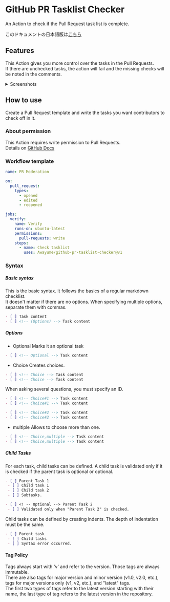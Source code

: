 # GitHub PR Tasklist Checker
An Action to check if the Pull Request task list is complete.

このドキュメントの日本語版は[こちら](/docs/README_ja.md)

## Features
This Action gives you more control over the tasks in the Pull Requests.  
If there are unchecked tasks, the action will fail and the missing checks will be noted in the comments.

<details>
<summary>Screenshots</summary>

[![](https://github.com/Awayume/github-pr-tasklist-checker/assets/79361022/e5e79c5c-3054-424d-b895-f9e260e8bfcd)](#)
[![](https://github.com/Awayume/github-pr-tasklist-checker/assets/79361022/ca85fc0b-e34f-4284-9ea2-38c8870c8fb7)](#)
[![](https://github.com/Awayume/github-pr-tasklist-checker/assets/79361022/d19f6b77-b2be-4058-a5fe-02116163f362)](#)
[![](https://github.com/Awayume/github-pr-tasklist-checker/assets/79361022/157eb787-933d-4361-a6d7-82d55fb0778e)](#)
[![](https://github.com/Awayume/github-pr-tasklist-checker/assets/79361022/6f8a9fcb-dea6-4b35-89ef-1267440fb5df)](#)
[![](https://github.com/Awayume/github-pr-tasklist-checker/assets/79361022/054955d8-01ea-4dc7-846d-9d861e955aed)](#)

</details>

## How to use
Create a Pull Request template and write the tasks you want contributors to check off in it.

### About permission
This Action requires write permission to Pull Requests.  
Details on [GitHub Docs](https://docs.github.com/en/actions/using-jobs/assigning-permissions-to-jobs)

### Workflow template
```yaml
name: PR Moderation

on:
  pull_request:
    types:
      - opened
      - edited
      - reopened

jobs:
  verify:
    name: Verify
    runs-on: ubuntu-latest
    permissions:
      pull-requests: write
    steps:
      - name: Check tasklist
        uses: Awayume/github-pr-tasklist-checker@v1

```

### Syntax

##### Basic syntax
This is the basic syntax. It follows the basics of a regular markdown checklist.  
It doesn't matter if there are no options.
When specifying multiple options, separate them with commas.
```markdown
- [ ] Task content
- [ ] <!-- (Options) --> Task content
```

##### Options
- Optional
Marks it an optional task
```markdown
- [ ] <!-- Optional --> Task content
```

- Choice
Creates choices.
```markdown
- [ ] <!-- Choice --> Task content
- [ ] <!-- Choice --> Task content
```
When asking several questions, you must specify an ID.
```markdown
- [ ] <!-- Choice#1 --> Task content
- [ ] <!-- Choice#1 --> Task content

- [ ] <!-- Choice#2 --> Task content
- [ ] <!-- Choice#2 --> Task content
```

  - multiple
  Allows to choose more than one.
  ```markdown
  - [ ] <!-- Choice,multiple --> Task content
  - [ ] <!-- Choice,multiple --> Task content
  ```

##### Child Tasks
For each task, child tasks can be defined.
A child task is validated only if it is checked if the parent task is optional or optional.
```markdown
- [ ] Parent Task 1
 - [ ] Child task 1
 - [ ] Child task 2
 - [ ] Subtasks.

- [ ] <! -- Optional --> Parent Task 2
 - [ ] Validated only when "Parent Task 2" is checked.
```
Child tasks can be defined by creating indents. The depth of indentation must be the same.
```markdown
- [ ] Parent task
 - [ ] Child tasks
 - [ ] Syntax error occurred.
```

#### Tag Policy
Tags always start with 'v' and refer to the version. Those tags are always immutable.  
There are also tags for major version and minor version (v1.0, v2.0, etc.),
tags for major versions only (v1, v2, etc.), and "latest" tags.  
The first two types of tags refer to the latest version starting with their name, the last type of tag refers to the latest version in the repository.
